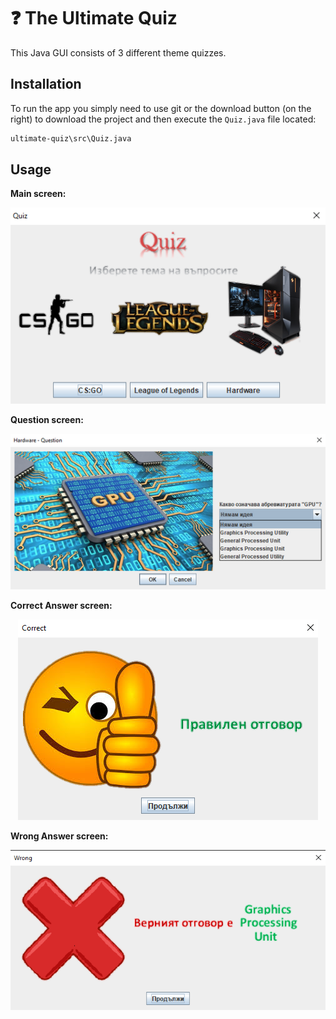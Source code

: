 # ❓ The Ultimate Quiz

This Java GUI consists of 3 different theme quizzes.

## Installation

To run the app you simply need to use git or the download button (on the right) to download the project and then execute the ```Quiz.java``` file located:

```bash
ultimate-quiz\src\Quiz.java
```

## Usage

**Main screen:**

<p align="center">
  <img src="misc/Home%20Page.png">
</p>

**Question screen:**

<p align="center">
  <img src="misc/Question%20Page.png">
</p>

**Correct Answer screen:**

<p align="center">
  <img src="misc/Correct%20Answer%20Page.png">
</p>

**Wrong Answer screen:**

<p align="center">
  <img src="misc/Wrong%20Answer%20Page.png">
</p>
